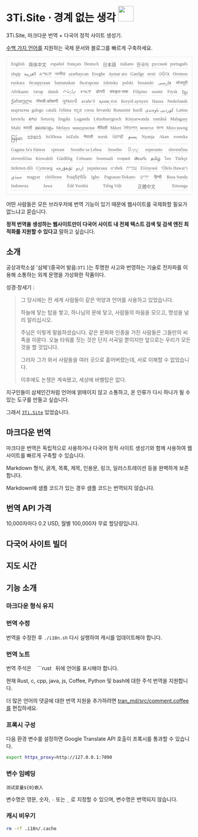 <h1 style="justify-content:space-between">3Ti.Site ⋅ 경계 없는 생각 <img src="//i-01.eu.org/3Ti/logo.svg" style="user-select:none;margin-top:-1px;width:42px"></h1>

3Ti.Site, 마크다운 번역 + 다국어 정적 사이트 생성기.

[수백 가지 언어를](https://github.com/i18n-site/node/blob/main/lang/src/index.js) 지원하는 국제 문서와 블로그를 빠르게 구축하세요.

<pre class="langli" style="display:flex;flex-wrap:wrap;background:transparent;border:1px solid #eee;font-size:12px;box-shadow:0 0 3px inset #eee;padding:12px 5px 4px 12px;justify-content:space-between;"><style>pre.langli i{font-weight:300;font-family:s;margin-right:7px;margin-bottom:8px;font-style:normal;color:#666;border-bottom:1px dashed #ccc;}</style><i>English</i><i> 简体中文 </i><i>español</i><i>français</i><i>Deutsch</i><i> 日本語 </i><i>italiano</i><i>한국어</i><i>русский</i><i>português</i><i>shqip</i><i>‫العربية‬</i><i>አማርኛ</i><i>অসমীয়া</i><i>azərbaycan</i><i>Eʋegbe</i><i>Aymar aru</i><i>Gaeilge</i><i>eesti</i><i>ଓଡ଼ିଆ</i><i>Oromoo</i><i>euskara</i><i>беларуская</i><i>bamanakan</i><i>български</i><i>íslenska</i><i>polski</i><i>bosanski</i><i>‫فارسی‬</i><i>भोजपुरी</i><i>Afrikaans</i><i>татар</i><i>dansk</i><i>‫ދިވެހިބަސް‬</i><i>ትግርኛ</i><i>डोगरी</i><i>संस्कृत भाषा</i><i>Filipino</i><i>suomi</i><i>Frysk</i><i>ខ្មែរ</i><i>ქართული</i><i>गोंयची कोंकणी</i><i>ગુજરાતી</i><i>avañe’ẽ</i><i>қазақ тілі</i><i>Kreyòl ayisyen</i><i>Hausa</i><i>Nederlands</i><i>кыргызча</i><i>galego</i><i>català</i><i>čeština</i><i>ಕನ್ನಡ</i><i>corsu</i><i>hrvatski</i><i>Runasimi</i><i>kurdî</i><i>‫کوردیی ناوەندی‬</i><i>Latina</i><i>latviešu</i><i>ລາວ</i><i>lietuvių</i><i>lingála</i><i>Luganda</i><i>Lëtzebuergesch</i><i>Kinyarwanda</i><i>română</i><i>Malagasy</i><i>Malti</i><i>मराठी</i><i>മലയാളം</i><i>Melayu</i><i>македонски</i><i>मैथिली</i><i>Māori</i><i>মৈতৈলোন্</i><i>монгол</i><i>বাংলা</i><i>Mizo ṭawng</i><i>မြန်မာ</i><i>𞄀𞄄𞄰𞄩𞄍𞄜𞄰</i><i>IsiXhosa</i><i>isiZulu</i><i>नेपाली</i><i>norsk</i><i>ਪੰਜਾਬੀ</i><i>‫پښتو‬</i><i>Nyanja</i><i>Akan</i><i>svenska</i><i>Gagana fa'a Sāmoa</i><i>српски</i><i>Sesotho sa Leboa</i><i>Sesotho</i><i>සිංහල</i><i>esperanto</i><i>slovenčina</i><i>slovenščina</i><i>Kiswahili</i><i>Gàidhlig</i><i>Cebuano</i><i>Soomaali</i><i>тоҷикӣ</i><i>తెలుగు</i><i>தமிழ்</i><i>ไทย</i><i>Türkçe</i><i>türkmen dili</i><i>Cymraeg</i><i>‫ئۇيغۇرچە‬</i><i>‫اردو‬</i><i>українська</i><i>o‘zbek</i><i>‫עברית‬</i><i>Ελληνικά</i><i>ʻŌlelo Hawaiʻi</i><i>‫سنڌي‬</i><i>magyar</i><i>chiShona</i><i>հայերեն</i><i>Igbo</i><i>Pagsasao Ilokano</i><i>‫ייִדיש‬</i><i>हिन्दी</i><i>Basa Sunda</i><i>Indonesia</i><i>Jawa</i><i>Èdè Yorùbá</i><i>Tiếng Việt</i><i> 正體中文 </i><i>Xitsonga</i></pre>

어떤 사람들은 모든 브라우저에 번역 기능이 있기 때문에 웹사이트를 국제화할 필요가 없느냐고 묻습니다.

**정적 번역을 생성하는 웹사이트만이 다국어 사이트 내 전체 텍스트 검색 및 검색 엔진 최적화를 지원할 수 있다고** 말하고 싶습니다.

## 소개

공상과학소설 '삼체'(중국어 발음:`3Tǐ` )는 투명한 사고와 번영하는 기술로 전자파를 이용해 소통하는 외계 문명을 가상화한 작품이다.

성경·창세기 :

> 그 당시에는 전 세계 사람들이 같은 억양과 언어를 사용하고 있었습니다.
>
> 하늘에 닿는 탑을 쌓고, 하나님의 문에 닿고, 사람들의 마음을 모으고, 명성을 널리 알리십시오.
>
> 주님은 이렇게 말씀하셨습니다. 같은 문화와 인종을 가진 사람들은 그들만의 씨족을 이룬다. 오늘 타워를 짓는 것은 단지 서곡일 뿐이지만 앞으로는 우리가 모든 것을 할 것입니다.
>
> 그러자 그가 와서 사람들을 여러 곳으로 흩어버렸는데, 서로 이해할 수 없었습니다.
>
> 이후에도 논쟁은 계속됐고, 세상에 바벨탑은 없다.

지구인들이 삼체인간처럼 언어에 얽매이지 않고 소통하고, 온 인류가 다시 하나가 될 수 있는 도구를 만들고 싶습니다.

그래서 [`3Ti.Site`](//3Ti.Site) 있었습니다.

## 마크다운 번역

마크다운 번역은 독립적으로 사용하거나 다국어 정적 사이트 생성기와 함께 사용하여 웹 사이트를 빠르게 구축할 수 있습니다.

Markdown 형식, 굵게, 목록, 제목, 인용문, 링크, 일러스트레이션 등을 완벽하게 보존합니다.

Markdown에 샘플 코드가 있는 경우 샘플 코드는 번역되지 않습니다.

## 번역 API 가격

10,000자마다 0.2 USD, 월별 100,000자 무료 할당량입니다.

## 다국어 사이트 빌더

## 지도 시간

## 기능 소개

### 마크다운 형식 유지

### 번역 수정

번역을 수정한 후 `./i18n.sh` 다시 실행하여 캐시를 업데이트해야 합니다.

### 번역 노트

번역 주석은 ` ` ```rust` ` 뒤에 언어를 표시해야 합니다.

현재 Rust, c, cpp, java, js, Coffee, Python 및 bash에 대한 주석 번역을 지원합니다.

더 많은 언어의 댓글에 대한 번역 지원을 추가하려면 [tran_md/src/comment.coffee를](https://github.com/i18n-site/node/blob/main/tran_md/src/comment.coffee) 편집하세요.

### 프록시 구성

다음 환경 변수를 설정하면 Google Translate API 호출이 프록시를 통과할 수 있습니다.

```bash
export https_proxy=http://127.0.0.1:7890
```

### 변수 임베딩

```
测试变量${0}嵌入
```

변수명은 영문, 숫자, `-` 또는 `_` 로 지정할 수 있으며, 변수명은 번역되지 않습니다.

### 캐시 비우기

```bash
rm -rf .i18n/.cache
```
